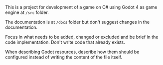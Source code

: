 This is a project for development of a game on C# using Godot 4 as game engine at `/src` folder.

The documentation is at `/docs` folder but don't suggest changes in the documentation.

Focus in what needs to be added, changed or excluded and be brief in the code implementation. Don't write code that already exists. 

When describing Godot resources, describe how them should be configured instead of writing the content of the file itself.